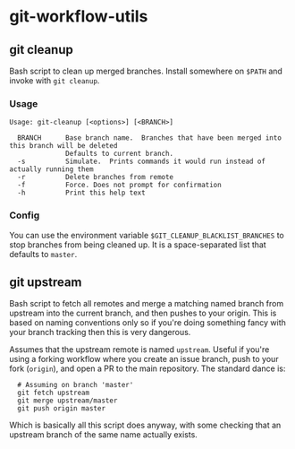 # git-workflow-utils

## git cleanup
Bash script to clean up merged branches.  Install somewhere on `$PATH` and invoke with `git cleanup`.

### Usage

```
Usage: git-cleanup [<options>] [<BRANCH>]

  BRANCH      Base branch name.  Branches that have been merged into this branch will be deleted
              Defaults to current branch.
  -s          Simulate.  Prints commands it would run instead of actually running them
  -r          Delete branches from remote
  -f          Force. Does not prompt for confirmation
  -h          Print this help text
```


### Config

You can use the environment variable `$GIT_CLEANUP_BLACKLIST_BRANCHES` to stop branches from being cleaned up.  It is a space-separated list that defaults to `master`.

## git upstream
Bash script to fetch all remotes and merge a matching named branch from upstream into the current branch, and then pushes to your origin.  This is based on naming conventions only so if you're doing something fancy with your branch tracking then this is very dangerous.

Assumes that the upstream remote is named `upstream`.  Useful if you're using a forking workflow where you create an issue branch, push to your fork (`origin`), and open a PR to the main repository.  The standard dance is:

```
  # Assuming on branch 'master'
  git fetch upstream
  git merge upstream/master
  git push origin master
```

Which is basically all this script does anyway, with some checking that an upstream branch of the same name actually exists.
